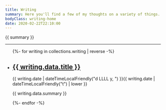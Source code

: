 ```yaml
---
title: Writing
summary: Here you'll find a few of my thoughts on a variety of things. Some web tech related, some philosophical, some of a religious nature and some just me trying to process something as honestly as I can.
bodyClass: writing-home
date: 2020-02-22T22:10:00
---
```


{{ summary }}

---

<ul class="[ wrapper flow ] writing__list">
{%- for writing in collections.writing | reverse -%}
  <li class="writing__list-item">
    <article class="[ wrapper flow ] writing__summary">
      <h2><a href="{{ writing.url }}">{{ writing.data.title }}</a></h2>
      <time datetime="{{ writing.date | dateTimeLocal }}">{{ writing.date | dateTimeLocalFriendly("d LLLL y, ") }}{{ writing.date | dateTimeLocalFriendly("t") | lower }}</time>
      <p>{{ writing.data.summary }}</p>
    </article>
  </li>
{%- endfor -%}
</ul>
